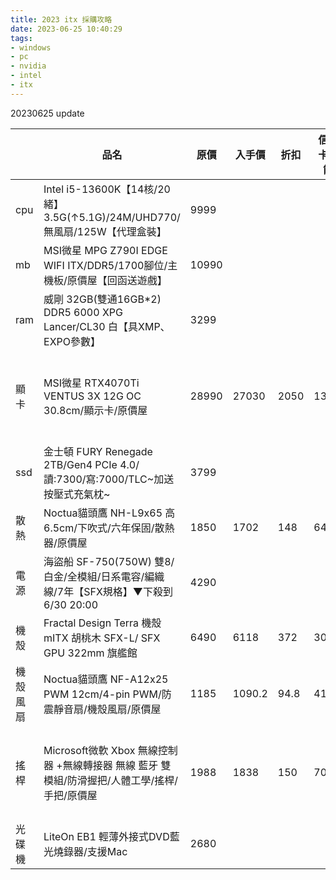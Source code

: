 ```yaml
---
title: 2023 itx 採購攻略
date: 2023-06-25 10:40:29
tags:
- windows
- pc
- nvidia
- intel
- itx
---
```


20230625 update

|      | 品名 | 原價 | 入手價 | 折扣 | 信用卡回饋 |折扣+信用卡回饋|說明|   |   |   |
|------|----|----|-----|----|----|---|---|---|---|---|
| cpu  |Intel i5-13600K【14核/20緒】3.5G(↑5.1G)/24M/UHD770/無風扇/125W【代理盒裝】|9999|     |    |    |   |   |   |   |   |
| mb   |MSI微星 MPG Z790I EDGE WIFI ITX/DDR5/1700腳位/主機板/原價屋【回函送遊戲】|10990|     |    |    |   |   |   |   |   |
| ram  |威剛 32GB(雙通16GB*2) DDR5 6000 XPG Lancer/CL30 白【具XMP、EXPO參數】|3299|     |    |    |   |   |   |   |   |
| 顯卡   |MSI微星 RTX4070Ti VENTUS 3X 12G OC 30.8cm/顯示卡/原價屋| 28990   | 27030 | 2050| 135.5|2185.5|蝦皮618 93折券+原價屋50元折價券|   |   |   |
| ssd   |金士頓 FURY Renegade 2TB/Gen4 PCIe 4.0/讀:7300/寫:7000/TLC~加送按壓式充氣枕~| 3799   |  | | |||   |   |   |
| 散熱   | Noctua貓頭鷹 NH-L9x65 高6.5cm/下吹式/六年保固/散熱器/原價屋 |1850|1702|148|64.67|212.67|蝦皮625 92折券|   |   |   |
| 電源   |海盜船 SF-750(750W) 雙8/白金/全模組/日系電容/編織線/7年【SFX規格】▼下殺到 6/30 20:00|4290|     |    |    |   |   |   |   |   |
| 機殼   |Fractal Design Terra 機殼 mITX 胡桃木 SFX-L/ SFX GPU 322mm 旗艦館| 6490   | 6118  | 372 | 30.59 |402.59| 蝦皮618 93折券|   |   |   |
| 機殼風扇 |Noctua貓頭鷹 NF-A12x25 PWM 12cm/4-pin PWM/防震靜音扇/機殼風扇/原價屋|1185|1090.2|94.8|41.42|136.22|蝦皮625 92折券|   |   |   |
|搖桿|Microsoft微軟 Xbox 無線控制器 +無線轉接器 無線 藍牙 雙模組/防滑握把/人體工學/搖桿/手把/原價屋|1988|1838|150    |70.87|220.87|蝦皮優惠券100+原價屋50元折價券|   |   |   |
|光碟機|LiteOn EB1 輕薄外接式DVD藍光燒錄器/支援Mac|2680|     |    |    |   |   |   |   |   |
